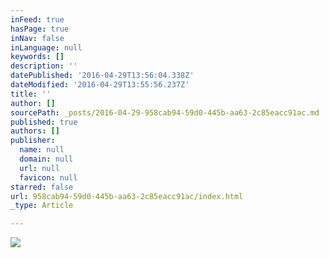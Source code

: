 ```yaml
---
inFeed: true
hasPage: true
inNav: false
inLanguage: null
keywords: []
description: ''
datePublished: '2016-04-29T13:56:04.338Z'
dateModified: '2016-04-29T13:55:56.237Z'
title: ''
author: []
sourcePath: _posts/2016-04-29-958cab94-59d0-445b-aa63-2c85eacc91ac.md
published: true
authors: []
publisher:
  name: null
  domain: null
  url: null
  favicon: null
starred: false
url: 958cab94-59d0-445b-aa63-2c85eacc91ac/index.html
_type: Article

---
```

![](https://the-grid-user-content.s3-us-west-2.amazonaws.com/8856fa64-fdce-4e73-a615-05389e20ca2e.jpg)